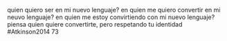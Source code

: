 quien quiero ser en mi nuevo lenguaje?
en quien me quiero convertir en mi neuvo lenguaje?
en quien me estoy convirtiendo con mi nuevo lenguaje?
piensa quien quiere convertirte, pero respetando tu identidad
#Atkinson2014 73